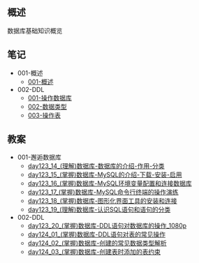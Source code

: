 ## 概述
数据库基础知识概览

## 笔记
  + 001-概述
    - [001-概述](./vaults/notes/001-概述/001-概述.md)
  + 002-DDL
    - [001-操作数据库](./vaults/notes/002-DDL/001-操作数据库.md)
    - [002-数据类型](./vaults/notes/002-DDL/002-数据类型.md)
    - [003-操作表](./vaults/notes/002-DDL/003-操作表.md)

## 教案
  + 001-邂逅数据库
    - [day123_14_(理解)数据库-数据库的介绍-作用-分类](./vaults/docs/001-邂逅数据库/day123_14_(理解)数据库-数据库的介绍-作用-分类.md)
    - [day123_15_(掌握)数据库-MySQL的介绍-下载-安装-启用](./vaults/docs/001-邂逅数据库/day123_15_(掌握)数据库-MySQL的介绍-下载-安装-启用.md)
    - [day123_16_(掌握)数据库-MySQL环境变量配置和连接数据库](./vaults/docs/001-邂逅数据库/day123_16_(掌握)数据库-MySQL环境变量配置和连接数据库.md)
    - [day123_17_(掌握)数据库-MySQL命令行终端的操作演练](./vaults/docs/001-邂逅数据库/day123_17_(掌握)数据库-MySQL命令行终端的操作演练.md)
    - [day123_18_(掌握)数据库-图形化界面工具的安装和连接](./vaults/docs/001-邂逅数据库/day123_18_(掌握)数据库-图形化界面工具的安装和连接.md)
    - [day123_19_(理解)数据库-认识SQL语句和语句的分类](./vaults/docs/001-邂逅数据库/day123_19_(理解)数据库-认识SQL语句和语句的分类.md)
  + 002-DDL
    - [day123_20_(掌握)数据库-DDL语句对数据库的操作_1080p](./vaults/docs/002-DDL/day123_20_(掌握)数据库-DDL语句对数据库的操作_1080p.md)
    - [day124_01_(掌握)数据库-DDL语句对表的常见操作](./vaults/docs/002-DDL/day124_01_(掌握)数据库-DDL语句对表的常见操作.md)
    - [day124_02_(掌握)数据库-创建的常见数据类型解析](./vaults/docs/002-DDL/day124_02_(掌握)数据库-创建的常见数据类型解析.md)
    - [day124_03_(掌握)数据库-创建表时添加的表约束](./vaults/docs/002-DDL/day124_03_(掌握)数据库-创建表时添加的表约束.md)
